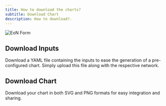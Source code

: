 ```yaml
---
title: How to download the charts?
subtitle: Download Chart
description: How to download?.
---
```


![EoN Form](/images/eon-download.png)

## Download Inputs

Download a YAML file containing the inputs to ease the generation of a pre-configured chart. Simply upload this file along with the respective network.

## Download Chart

Download your chart in both SVG and PNG formats for easy integration and sharing.
